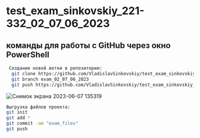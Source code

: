 # test_exam_sinkovskiy_221-332_02_07_06_2023

## команды для работы с GitHub через окно PowerShell
```sh
 Создание новой ветки в репозитории:
  git clone https://github.com/VladislavSinkovskiy/test_exam_sinkovskiy_221-332_02_07_06_2023
  git branch exam_02_07_06_2023
  git push https://github.com/VladislavSinkovskiy/test_exam_sinkovskiy_221-332_02_07_06_2023 exam_02_07_06_2023
  ```
![Снимок экрана 2023-06-07 135319](https://github.com/VladislavSinkovskiy/test_exam_sinkovskiy_221-332_02_07_06_2023/assets/113598983/5b3de1a7-a57d-402e-a5a0-18d019fdbf69)
```sh
Выгрузка файлов проекта:
git init
git add *
git commit -am "exam_files" 
git push 
```
